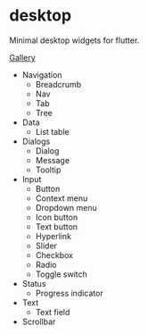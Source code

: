 # desktop

Minimal desktop widgets for flutter.

[Gallery](https://adrianos42.github.io/desktop/)

* Navigation
  * Breadcrumb
  * Nav
  * Tab
  * Tree
* Data
  * List table
* Dialogs
  * Dialog
  * Message
  * Tooltip
* Input
  * Button
  * Context menu
  * Dropdown menu
  * Icon button
  * Text button
  * Hyperlink
  * Slider
  * Checkbox
  * Radio
  * Toggle switch
* Status
  * Progress indicator
* Text
  * Text field
* Scrollbar
